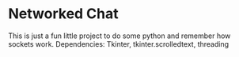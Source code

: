 # Networked Chat
This is just a fun little project to do some python and remember how sockets work.
Dependencies: Tkinter, tkinter.scrolledtext, threading
